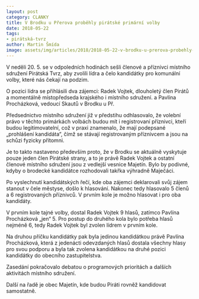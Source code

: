 ```yaml
---
layout: post
category: CLANKY
title: V Brodku u Přerova proběhly pirátské primární volby
date: 2018-05-22
tags: 
- pirátská-tvrz
author: Martin Šmída
image: assets/img/articles/2018/2018-05-22-v-brodku-u-prerova-probehly-piratske-primarni-volby.jpg   #751x422 pixelu
---
```

V neděli 20. 5. se v odpoledních hodinách sešli členové a příznivci místního sdružení Pirátská Tvrz, aby zvolili lídra a čelo kandidátky pro komunální volby, které nás čekají na podzim.

O pozici lídra se přihlásili dva zájemci: Radek Vojtek, dlouholetý člen Pirátů a momentálně místopředseda krajského i místního sdružení. a Pavlína Procházková, vedoucí Skautů v Brodku u Př.

Předsednictvo místního sdružení již v předstihu odhlasovalo, že volební právo v těchto primárkách volbách budou mít i registrovaní příznivci, kteří budou legitimovatelní, což v praxi znamenalo, že mají podepsané „prohlášení kandidáta“, čímž se stávají registrovaným příznivcem a jsou na schůzi fyzicky přítomni.

Je to takto nastaveno především proto, že v Brodku se aktuálně vyskytuje pouze jeden člen Pirátské strany, a to je právě Radek Vojtek a ostatní členové místního sdružení jsou z vedlejší vesnice Majetín. Bylo by podivné, kdyby o brodecké kandidátce rozhodovali takřka výhradně Maječáci.

Po vyslechnutí kandidátských řečí, kde oba zájemci deklarovali svůj zájem stanout v čele městyse, došlo k hlasování. Nakonec tedy hlasovalo 5 členů a 6 registrovaných příznivců. V prvním kole je možno hlasovat i pro oba kandidáty.

V prvním kole tajné volby, dostal Radek Vojtek 9 hlasů, zatímco Pavlína Procházková „jen“ 5. Pro postup do druhého kola bylo potřeba hlasů nejméně 6, tedy Radek Vojtek byl zvolen lídrem v prvním kole.

Na druhou příčku kandidátky pak byla jedinou kandidátkou právě Pavlína Procházková, která z jedenácti odevzdaných hlasů dostala všechny hlasy pro svou podporu a byla tak zvolena kandidátkou na druhé pozici kandidátky do obecního zastupitelstva.

Zasedání pokračovalo debatou o programových prioritách a dalších aktivitách místního sdružení.

Další na řadě je obec Majetín, kde budou Piráti rovněž kandidovat samostatně.
